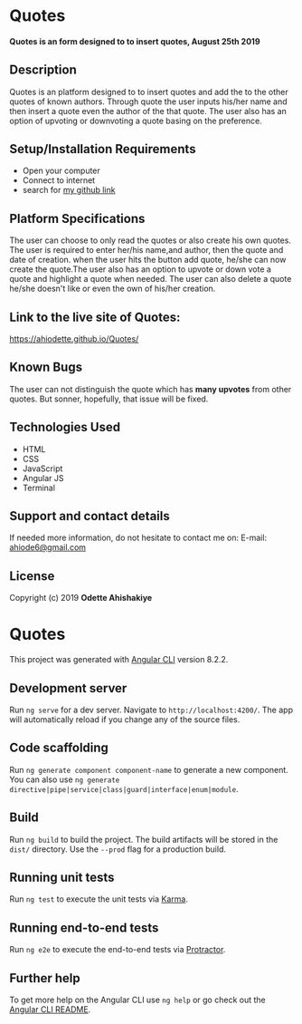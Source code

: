 # Quotes
#### Quotes is an form designed to to insert quotes, August 25th 2019

## Description
Quotes is an platform designed to to insert quotes and add the to the other quotes of known authors. Through quote the user inputs his/her name and then insert a quote even the author of the that quote. The user also has an option of upvoting or downvoting a quote basing on the preference.

## Setup/Installation Requirements

* Open your computer 
* Connect to internet 
* search for [my github link](https://ahiodette.github.io/Quotes/) 

## Platform Specifications

The user can choose to only read the quotes or also create his own quotes. The user is required to enter her/his name,and author, then the quote and date of creation. when the user hits the button add quote, he/she can now create the quote.The user also has an option to upvote or down vote a quote and highlight a quote when needed. The user can also delete a quote he/she doesn't like or even the own of his/her creation.

## Link to the live site of Quotes:
https://ahiodette.github.io/Quotes/

## Known Bugs

The user can not distinguish the quote which has **many upvotes** from other quotes. But sonner, hopefully, that issue will be fixed.

## Technologies Used
* HTML 
* CSS 
* JavaScript 
* Angular JS 
* Terminal 

## Support and contact details

If needed more information, do not hesitate to contact me on: E-mail: ahiode6@gmail.com 

## License

Copyright (c) 2019 **Odette Ahishakiye**


# Quotes

This project was generated with [Angular CLI](https://github.com/angular/angular-cli) version 8.2.2.

## Development server

Run `ng serve` for a dev server. Navigate to `http://localhost:4200/`. The app will automatically reload if you change any of the source files.

## Code scaffolding

Run `ng generate component component-name` to generate a new component. You can also use `ng generate directive|pipe|service|class|guard|interface|enum|module`.

## Build

Run `ng build` to build the project. The build artifacts will be stored in the `dist/` directory. Use the `--prod` flag for a production build.

## Running unit tests

Run `ng test` to execute the unit tests via [Karma](https://karma-runner.github.io).

## Running end-to-end tests

Run `ng e2e` to execute the end-to-end tests via [Protractor](http://www.protractortest.org/).

## Further help

To get more help on the Angular CLI use `ng help` or go check out the [Angular CLI README](https://github.com/angular/angular-cli/blob/master/README.md).
